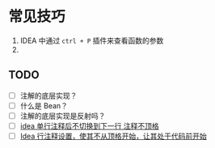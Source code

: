 # 常见技巧

1.   IDEA 中通过 `ctrl + P` 插件来查看函数的参数
2.   





## TODO

-   [ ] 注解的底层实现？
-   [ ] 什么是 Bean？
-   [ ] 注解的底层实现是反射吗？
-   [ ] [idea 单行注释后不切换到下一行 注释不顶格](https://blog.csdn.net/m0_59676390/article/details/138498291)
-   [ ] [Idea 行注释设置，使其不从顶格开始，让其处于代码前开始](https://blog.csdn.net/weixin_47627102/article/details/122652790)